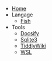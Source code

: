 - [Home](/)
- Langage
  - [Fish](fish.md)
- Tools
  - [Docsify](docsify.md)
  - [Sqlite3](sqlite3.md)
  - [TiddlyWiki](tiddlywiki.md)
  - [WSL](wsl.md)
